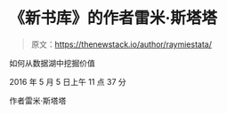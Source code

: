 # 《新书库》的作者雷米·斯塔塔

> 原文：<https://thenewstack.io/author/raymiestata/>

如何从数据湖中挖掘价值

2016 年 5 月 5 日上午 11 点 37 分

作者雷米·斯塔塔